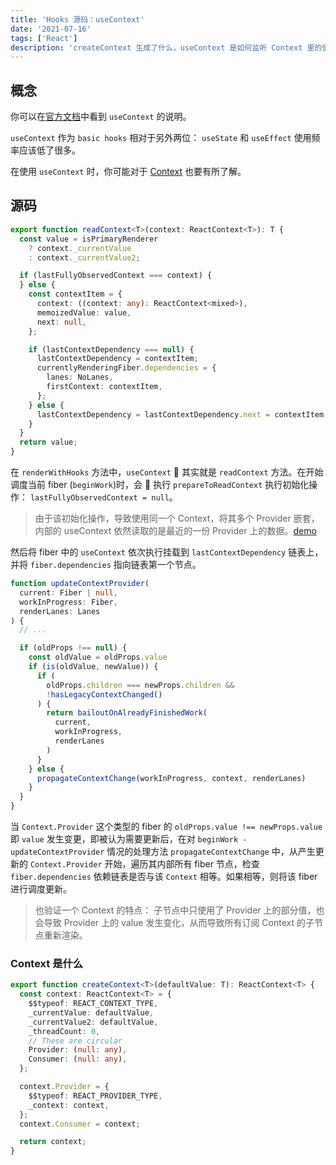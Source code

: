 ```yaml
---
title: 'Hooks 源码：useContext'
date: '2021-07-16'
tags: ['React']
description: 'createContext 生成了什么，useContext 是如何监听 Context 里的值的。'
---
```


## 概念

你可以在[官方文档](https://reactjs.org/docs/hooks-reference.html#usecontext)中看到 `useContext` 的说明。

`useContext` 作为 `basic hooks` 相对于另外两位： `useState` 和 `useEffect` 使用频率应该低了很多。

在使用 `useContext` 时，你可能对于 [Context](https://reactjs.org/docs/context.html) 也要有所了解。

## 源码

```ts
export function readContext<T>(context: ReactContext<T>): T {
  const value = isPrimaryRenderer
    ? context._currentValue
    : context._currentValue2;

  if (lastFullyObservedContext === context) {
  } else {
    const contextItem = {
      context: ((context: any): ReactContext<mixed>),
      memoizedValue: value,
      next: null,
    };

    if (lastContextDependency === null) {
      lastContextDependency = contextItem;
      currentlyRenderingFiber.dependencies = {
        lanes: NoLanes,
        firstContext: contextItem,
      };
    } else {
      lastContextDependency = lastContextDependency.next = contextItem;
    }
  }
  return value;
}
```

在 `renderWithHooks` 方法中，`useContext`  其实就是 `readContext` 方法。在开始调度当前 fiber (`beginWork`)时，会  执行 `prepareToReadContext` 执行初始化操作： `lastFullyObservedContext = null`。

> 由于该初始化操作，导致使用同一个 Context，将其多个 Provider 嵌套，内部的 useContext 依然读取的是最近的一份 Provider 上的数据。[demo](https://codesandbox.io/s/react-usecontext-nested-omynj)

然后将 fiber 中的 `useContext` 依次执行挂载到 `lastContextDependency` 链表上，并将 `fiber.dependencies` 指向链表第一个节点。

```ts
function updateContextProvider(
  current: Fiber | null,
  workInProgress: Fiber,
  renderLanes: Lanes
) {
  // ...

  if (oldProps !== null) {
    const oldValue = oldProps.value
    if (is(oldValue, newValue)) {
      if (
        oldProps.children === newProps.children &&
        !hasLegacyContextChanged()
      ) {
        return bailoutOnAlreadyFinishedWork(
          current,
          workInProgress,
          renderLanes
        )
      }
    } else {
      propagateContextChange(workInProgress, context, renderLanes)
    }
  }
}
```

当 `Context.Provider` 这个类型的 fiber 的 `oldProps.value !== newProps.value` 即 `value` 发生变更，即被认为需要更新后，在对 `beginWork - updateContextProvider` 情况的处理方法 `propagateContextChange` 中，从产生更新的 `Context.Provider` 开始，遍历其内部所有 fiber 节点，检查 `fiber.dependencies` 依赖链表是否与该 `Context` 相等。如果相等，则将该 fiber 进行调度更新。

> 也验证一个 Context 的特点： 子节点中只使用了 Provider 上的部分值，也会导致 Provider 上的 value 发生变化，从而导致所有订阅 Context 的子节点重新渲染。

### Context 是什么

```ts
export function createContext<T>(defaultValue: T): ReactContext<T> {
  const context: ReactContext<T> = {
    $$typeof: REACT_CONTEXT_TYPE,
    _currentValue: defaultValue,
    _currentValue2: defaultValue,
    _threadCount: 0,
    // These are circular
    Provider: (null: any),
    Consumer: (null: any),
  };

  context.Provider = {
    $$typeof: REACT_PROVIDER_TYPE,
    _context: context,
  };
  context.Consumer = context;

  return context;
}
```
